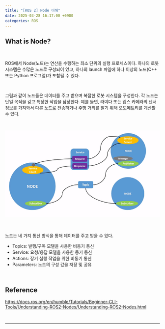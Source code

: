 ```yaml
---
title: "[ROS 2] Node 이해"
date: 2025-03-28 16:17:00 +0900
categories: ROS
---
```


## What is Node?

<br>

ROS에서 Node(노드)는 연산을 수행하는 최소 단위의 실행 프로세스이다. 하나의 로봇 시스템은 수많은 노드로 구성되어 있고, 하나의 launch 파일에 하나 이상의 노드(C++ 또는 Python 프로그램)가 포함될 수 있다.

<br>

그림과 같이 노드들은 데이터를 주고 받으며 복잡한 로봇 시스템을 구성한다. 각 노드는 단일 목적을 갖고 특정한 작업을 담당한다. 예를 들면, 라이다 또는 뎁스 카메라의 센서 정보를 가져와서 다른 노드로 전송하거나 주행 거리를 알기 위해 오도메트리를 계산할 수 있다. 

<br>

![Node](/assets/img/2025-03-28/node.gif)

<br>

노드는 네 가지 통신 방식을 통해 데이터를 주고 받을 수 있다.
* Topics: 발행/구독 모델을 사용한 비동기 통신
* Service: 요청/응답 모델을 사용한 동기 통신
* Actions: 장기 실행 작업을 위한 비동기 통신
* Parameters: 노드의 구성 값을 저장 및 공유

<br>

## Reference
https://docs.ros.org/en/humble/Tutorials/Beginner-CLI-Tools/Understanding-ROS2-Nodes/Understanding-ROS2-Nodes.html

&nbsp;

---